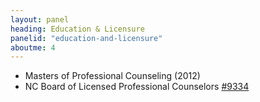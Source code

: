 ```yaml
---
layout: panel
heading: Education & Licensure
panelid: "education-and-licensure"
aboutme: 4
---
```

* Masters of Professional Counseling (2012)
* NC Board of Licensed Professional Counselors [#9334](https://portal.ncblpc.org/verification/file.aspx?id=b60a5855-dbf1-4b5f-9eda-20e795e668cc)
